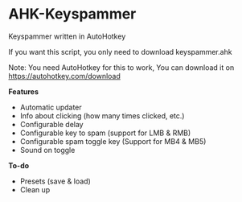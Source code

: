 # AHK-Keyspammer
Keyspammer written in AutoHotkey

If you want this script, you only need to download keyspammer.ahk

Note: You need AutoHotkey for this to work, You can download it on https://autohotkey.com/download

**Features**
- Automatic updater
- Info about clicking (how many times clicked, etc.)
- Configurable delay
- Configurable key to spam (support for LMB & RMB)
- Configurable spam toggle key (Support for MB4 & MB5)
- Sound on toggle

**To-do**
- Presets (save & load)
- Clean up
